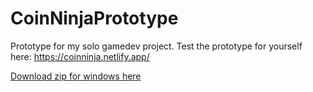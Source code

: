 # CoinNinjaPrototype
Prototype for my solo gamedev project.
Test the prototype for yourself here: https://coinninja.netlify.app/

[Download zip for windows here](CoinNinja.7z)

